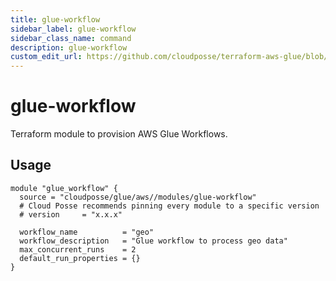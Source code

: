 ```yaml
---
title: glue-workflow
sidebar_label: glue-workflow
sidebar_class_name: command
description: glue-workflow
custom_edit_url: https://github.com/cloudposse/terraform-aws-glue/blob/main/modules/glue-workflow/README.md
---
```


# glue-workflow

Terraform module to provision AWS Glue Workflows.

## Usage

```hcl
module "glue_workflow" {
  source = "cloudposse/glue/aws//modules/glue-workflow"
  # Cloud Posse recommends pinning every module to a specific version
  # version     = "x.x.x"

  workflow_name          = "geo"
  workflow_description   = "Glue workflow to process geo data"
  max_concurrent_runs    = 2
  default_run_properties = {}
}
```

